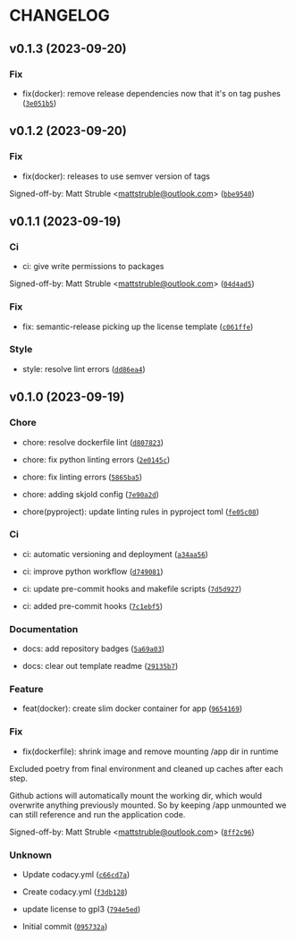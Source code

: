 # CHANGELOG



## v0.1.3 (2023-09-20)

### Fix

* fix(docker): remove release dependencies now that it&#39;s on tag pushes ([`3e051b5`](https://github.com/mattstruble/responsive-images/commit/3e051b53925d209073acc7f8df98f6c1ee15df92))


## v0.1.2 (2023-09-20)

### Fix

* fix(docker): releases to use semver version of tags

Signed-off-by: Matt Struble &lt;mattstruble@outlook.com&gt; ([`bbe9540`](https://github.com/mattstruble/responsive-images/commit/bbe95406060e7ba496f375046b16107591f65c4c))


## v0.1.1 (2023-09-19)

### Ci

* ci: give write permissions to packages

Signed-off-by: Matt Struble &lt;mattstruble@outlook.com&gt; ([`04d4ad5`](https://github.com/mattstruble/responsive-images/commit/04d4ad505e2d4577843a2d58adf30eb4152afd71))

### Fix

* fix: semantic-release picking up the license template ([`c061ffe`](https://github.com/mattstruble/responsive-images/commit/c061ffe329c4ae3f671f11164d7a5920eecbc4c3))

### Style

* style: resolve lint errors ([`dd86ea4`](https://github.com/mattstruble/responsive-images/commit/dd86ea46559a7503de4a22ff068b02a49a4f707e))


## v0.1.0 (2023-09-19)

### Chore

* chore: resolve dockerfile lint ([`d807823`](https://github.com/mattstruble/responsive-images/commit/d807823af9a692f7d502a90a6e3565c4165b1d0e))

* chore: fix python linting errors ([`2e0145c`](https://github.com/mattstruble/responsive-images/commit/2e0145cc270b83db5ab5b9360aeb2e3bdbdf7b7c))

* chore: fix linting errors ([`5865ba5`](https://github.com/mattstruble/responsive-images/commit/5865ba52e43e7607c24cc7c4b2c9c7824e27e2de))

* chore: adding skjold config ([`7e90a2d`](https://github.com/mattstruble/responsive-images/commit/7e90a2daa9c388577f059f53a01f3884e007958e))

* chore(pyproject): update linting rules in pyproject toml ([`fe05c08`](https://github.com/mattstruble/responsive-images/commit/fe05c08d28a268ddb7df7e14ee6f13f19f01e7be))

### Ci

* ci: automatic versioning and deployment ([`a34aa56`](https://github.com/mattstruble/responsive-images/commit/a34aa565bfd6377747213b2525b1967223e285f5))

* ci: improve python workflow ([`d749081`](https://github.com/mattstruble/responsive-images/commit/d749081113db55bb5c201bd33d963e5681252b79))

* ci: update pre-commit hooks and makefile scripts ([`7d5d927`](https://github.com/mattstruble/responsive-images/commit/7d5d9270fa561ce2793dce232338b9c8ede6b5d0))

* ci: added pre-commit hooks ([`7c1ebf5`](https://github.com/mattstruble/responsive-images/commit/7c1ebf5ed3fc9112f999ff875f67bd1a019b87d7))

### Documentation

* docs: add repository badges ([`5a69a03`](https://github.com/mattstruble/responsive-images/commit/5a69a03c5e5bc02de1cf8d5d2953f17489538cea))

* docs: clear out template readme ([`29135b7`](https://github.com/mattstruble/responsive-images/commit/29135b774b5ad1e4f00b556f0e9ab983a3917f09))

### Feature

* feat(docker): create slim docker container for app ([`9654169`](https://github.com/mattstruble/responsive-images/commit/9654169264047c463d998ca4251aad80277c8524))

### Fix

* fix(dockerfile): shrink image and remove mounting /app dir in runtime

Excluded poetry from final environment and cleaned up caches after each
step.

Github actions will automatically mount the working dir, which would
overwrite anything previously mounted. So by keeping /app unmounted we
can still reference and run the application code.

Signed-off-by: Matt Struble &lt;mattstruble@outlook.com&gt; ([`8ff2c96`](https://github.com/mattstruble/responsive-images/commit/8ff2c964004132ed6df2deb32312b306ca208a74))

### Unknown

* Update codacy.yml ([`c66cd7a`](https://github.com/mattstruble/responsive-images/commit/c66cd7a9b87ec80466dbe7deae5b32e3fd57c16a))

* Create codacy.yml ([`f3db128`](https://github.com/mattstruble/responsive-images/commit/f3db1280cd10500bdc85de6760d8761c3177c558))

* update license to gpl3 ([`794e5ed`](https://github.com/mattstruble/responsive-images/commit/794e5ede391f29de47033bc4a6634dcbc84835f8))

* Initial commit ([`095732a`](https://github.com/mattstruble/responsive-images/commit/095732a36704ef5d4901b0c2388a7eea0e125021))

